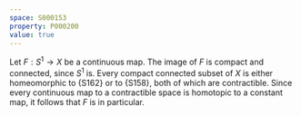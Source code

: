 ```yaml
---
space: S000153
property: P000200
value: true
---
```


Let $F : S^1 \to X$ be a continuous map. The image of $F$ is compact and connected, since $S^1$ is. Every compact connected subset of $X$ is either homeomorphic to {S162} or to {S158}, both of which are contractible. Since every continuous map to a contractible space is homotopic to a constant map, it follows that $F$ is in particular.

